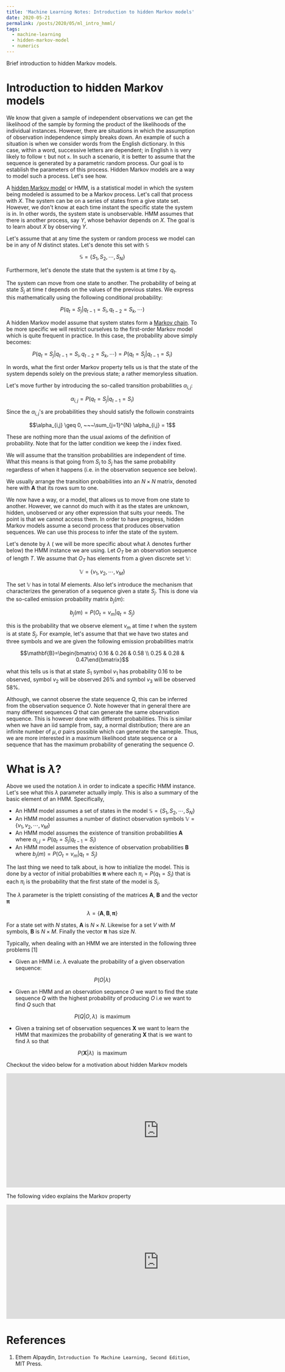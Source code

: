 ```yaml
---
title: 'Machine Learning Notes: Introduction to hidden Markov models'
date: 2020-05-21
permalink: /posts/2020/05/ml_intro_hmml/
tags:
  - machine-learning
  - hidden-markov-model
  - numerics
---
```


Brief introduction to hidden Markov models.

Introduction to hidden Markov models
======

We know that given a sample of independent observations we can get the likelihood of the sample by forming the product of  the likelihoods of the individual instances. However, there are situations in which the assumption of observation independence simply breaks down. An example of such a situation is when we consider words from the English dictionary. In this case, within a word, successive letters are dependent; in
English ```h``` is very likely to follow ```t``` but not ```x```. In such a scenario, it is better to assume that the sequence is generated by a parametric random process. Our goal is to establish the parameters of this process. Hidden Markov models are a way to model such a process. Let's see how. 

A <a href="https://en.wikipedia.org/wiki/Hidden_Markov_model">hidden Markov model</a> or HMM, is a statistical model in which the system being modeled is assumed to be a Markov process. Let's call that process with $X$. The system can be on a series of states from a give state set. However, we don't know at each time instant the specific state the system is in. In other words, the system state is unobservable. HMM assumes that there is another process, say  $Y$,  whose behavior depends on $X$. The goal is to learn about $X$ by observing $Y$. 

Let's assume that at any time the system or random process we model can be in any of $N$ distinct states. Let's denote this set with $\mathbb{S}$

$$\mathbb{S} = \{S_1, S_2,\cdots,S_N\}$$

Furthermore, let's denote the state that the system is at time $t$ by $q_t$.

The system can move from one state to another. The probability of being at state $S_j$ at time $t$ depends on the values of the previous states. We express this mathematically using the following conditional probability: 

$$P(q_t=S_j | q_{t-1}=S_i, q_{t-2}=S_k, \cdots)$$

A hidden Markov model assume that system states form a <a href="https://encyclopediaofmath.org/wiki/Markov_property">Markov chain</a>. To be more specific we will restrict ourselves to the first-order Markov model which is quite frequent in practice. In this case, the probability above simply becomes: 

$$P(q_t=S_j | q_{t-1}=S_i, q_{t-2}=S_k, \cdots)=P(q_t=S_j | q_{t-1}=S_i)$$

In words, what the first order Markov property tells us is that the state of the system depends solely on the previous state; a rather memoryless situation.

Let's move further by introducing the so-called transition probabilities $\alpha_{i,j}$:

$$\alpha_{i,j}=P(q_t=S_j | q_{t-1}=S_i)$$

Since the $\alpha_{i,j}$'s are probabilities they should satisfy the followin constraints 

$$\alpha_{i,j} \geq 0, ~~~\sum_{j=1}^{N} \alpha_{i,j} = 1$$

These are nothing more than the usual axioms of the definition of probability. Note that for the latter condition we keep the $i$ index fixed. 

We will assume that the transition probabilities are independent of time. What this means is that going from $S_i$ to $S_j$ has the same probability regardless of when it happens (i.e. in the observation sequence see below).  

We usually arrange the transition probabilities into an $N\times N$ matrix, denoted here with $\mathbf{A}$ that its rows sum to one.

We now have a way, or a model, that allows us to move from one state to another. However, we cannot do much with it as the states are unknown, hidden, unobserved or any other expression that suits your needs. The point is that we cannot access them. In order to have progress, hidden Markov models assume a second process that produces observation sequences. We can use this process to infer the state of the system. 

Let's denote by $\lambda$ ( we will be more specific about what $\lambda$ denotes further below) the HMM instance we are using. Let $O_T$ be an observation sequence of length $T$. We assume that $O_T$ has elements from a given discrete set $\mathbb{V}$:

$$\mathbb{V}=\{v_1, v_2,\cdots, v_M \}$$

The set $\mathbb{V}$ has in total $M$ elements. Also let's introduce the mechanism that characterizes the generation of a sequence given a state $S_j$. This is done via the so-called emission probability matrix $b_j(m)$:

$$b_j(m) = P(O_t = v_m|q_t = S_j)$$

this is the probability that we observe element $v_m$ at time $t$ when the system is at state $S_j$. For example, let's assume that that we have two states and three symbols and we are given the following emission probabilities matrix

$$\mathbf{B}=\begin{bmatrix} 0.16 & 0.26 & 0.58 \\ 0.25 & 0.28 & 0.47\end{bmatrix}$$

what this tells us is that at state $S_1$ symbol $v_1$ has probability 0.16 to be observed, symbol $v_2$ will be observed 26\% and symbol $v_3$ will be observed 58\%.

Although, we cannot observe the state sequence $Q$, this can be inferred from the observation sequence $O$. Note however that in general there are many different sequences $Q$ that can generate the same observation sequence. This is however done with different probabilities.  This is similar when we have an iid sample from, say, a normal distribution; there are an infinite number of $\mu, \sigma$ pairs possible which can generate the sameple. Thus, we are more interested in a maximum likelihood state sequence or a sequence that has the maximum probability of generating the sequence $O$.

What is $\lambda$?
======

Above we used the notation $\lambda$ in order to indicate a specific HMM instance. Let's see what this $\lambda$ parameter actually imply. This is also a summary of the basic element of an HMM. Specifically, 


- An HMM model assumes a set of states in the model $\mathbb{S} = \{S_1, S_2,\cdots,S_N\}$
- An HMM model assumes a number of distinct observation symbols $\mathbb{V}=\{v_1, v_2,\cdots, v_M \}$
- An HMM model assumes the existence of transition probabilities $\mathbf{A}$ where $\alpha_{i,j}=P(q_t=S_j | q_{t-1}=S_i)$
- An HMM model assumes the existence of observation probabilities $\mathbf{B}$ where $b_j(m) = P(O_t = v_m|q_t = S_j)$

The last thing we need to talk about, is how to initialize the model. This is done by a vector of initial probabilties $\boldsymbol{\pi}$ where each $\pi_i = P(q_1 = S_i)$ that is each $\pi_i$ is the probability that the first state of the model is $S_i$.

The $\lambda$ parameter is the triplett consisting of the matrices $\mathbf{A}$, $\mathbf{B}$ and the vector $\boldsymbol{\pi}$

$$\lambda = \{\mathbf{A}, \mathbf{B}, \boldsymbol{\pi} \}$$

For a state set with $N$ states, $\mathbf{A}$ is $N\times N$. Likewise for a set $V$ with $M$ symbols, $\mathbf{B}$ is $N \times M$. Finally the vector $\boldsymbol{\pi}$ has size $N$.

Typically, when dealing with an HMM we are intersted in the following three problems [1]

- Given an HMM i.e. $\lambda$ evaluate the probability of a given observation sequence:

$$P(O| \lambda)$$

- Given an HMM and an observation sequence $O$ we want to find the state sequence $Q$ with the highest probability of producing $O$ i.e we want to find $Q$ such that 

$$P(Q|O, \lambda) ~~ \text{is maximum}$$

- Given a training set of observation sequences $\mathbf{X}$ we want to learn the HMM that maximizes the probability of generating $\mathbf{X}$ that is we want to find $\lambda$ so that 

$$P(\mathbf{X}|\lambda)~~ \text{is maximum}$$

Checkout the video below for a motivation about hidden Markov models 


<iframe
    width="800"
    height="300"
    src="https://www.youtube.com/embed/PAngl8DZ8yk"
    frameborder="0"
    allowfullscreen
></iframe>

The following video explains the Markov property


<iframe
    width="800"
    height="300"
    src="https://www.youtube.com/embed/J_y5hx_ySCg"
    frameborder="0"
    allowfullscreen
></iframe>

References
======
1. Ethem Alpaydin, ```Introduction To Machine Learning, Second Edition```, MIT Press.
